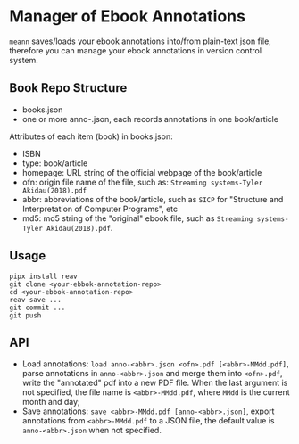 # Manager of Ebook Annotations

`meann` saves/loads your ebook annotations into/from plain-text json file,
therefore you can manage your ebook annotations in version control system.

## Book Repo Structure

* books.json
* one or more anno-<abbr>.json, each records annotations in one book/article

Attributes of each item (book) in books.json:

* ISBN
* type: book/article
* homepage: URL string of the official webpage of the book/article
* ofn: origin file name of the file, such as: `Streaming systems-Tyler Akidau(2018).pdf`
* abbr: abbreviations of the book/article, such as `SICP` for
  "Structure and Interpretation of Computer Programs", etc
* md5: md5 string of the "original" ebook file, such as `Streaming systems-Tyler Akidau(2018).pdf`.

## Usage

```
pipx install reav
git clone <your-ebbok-annotation-repo>
cd <your-ebbok-annotation-repo>
reav save ...
git commit ...
git push
```

## API

* Load annotations: `load anno-<abbr>.json <ofn>.pdf [<abbr>-MMdd.pdf]`, 
  parse annotations in `anno-<abbr>.json` and merge them into `<ofn>.pdf`,
  write the "annotated" pdf into a new PDF file. When the last argument is not specified,
  the file name is `<abbr>-MMdd.pdf`, where `MMdd` is the current month and day;
* Save annotations: `save <abbr>-MMdd.pdf [anno-<abbr>.json]`,
  export annotations from `<abbr>-MMdd.pdf` to a JSON file, the default value is
  `anno-<abbr>.json` when not specified.

